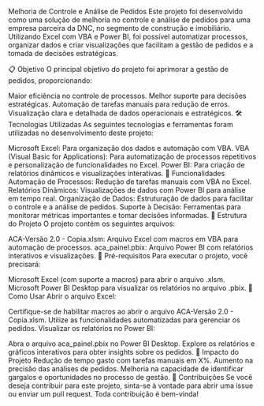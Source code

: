 Melhoria de Controle e Análise de Pedidos
Este projeto foi desenvolvido como uma solução de melhoria no controle e análise de pedidos para uma empresa parceira da DNC, no segmento de construção e imobiliário. Utilizando Excel com VBA e Power BI, foi possível automatizar processos, organizar dados e criar visualizações que facilitam a gestão de pedidos e a tomada de decisões estratégicas.

📋 Objetivo
O principal objetivo do projeto foi aprimorar a gestão de pedidos, proporcionando:

Maior eficiência no controle de processos.
Melhor suporte para decisões estratégicas.
Automação de tarefas manuais para redução de erros.
Visualização clara e detalhada de dados operacionais e estratégicos.
🛠️ Tecnologias Utilizadas
As seguintes tecnologias e ferramentas foram utilizadas no desenvolvimento deste projeto:

Microsoft Excel: Para organização dos dados e automação com VBA.
VBA (Visual Basic for Applications): Para automatização de processos repetitivos e personalização de funcionalidades no Excel.
Power BI: Para criação de relatórios dinâmicos e visualizações interativas.
🚀 Funcionalidades
Automação de Processos: Redução de tarefas manuais com VBA no Excel.
Relatórios Dinâmicos: Visualizações de dados com Power BI para análise em tempo real.
Organização de Dados: Estruturação de dados para facilitar o controle e a análise de pedidos.
Suporte à Decisão: Ferramentas para monitorar métricas importantes e tomar decisões informadas.
📁 Estrutura do Projeto
O projeto contém os seguintes arquivos:

ACA-Versão 2.0 - Copia.xlsm: Arquivo Excel com macros em VBA para automação de processos.
aca_painel.pbix: Arquivo Power BI com relatórios interativos e visualizações.
📝 Pré-requisitos
Para executar o projeto, você precisará:

Microsoft Excel (com suporte a macros) para abrir o arquivo .xlsm.
Microsoft Power BI Desktop para visualizar os relatórios no arquivo .pbix.
🧰 Como Usar
Abrir o arquivo Excel:

Certifique-se de habilitar macros ao abrir o arquivo ACA-Versão 2.0 - Copia.xlsm.
Utilize as funcionalidades automatizadas para gerenciar os pedidos.
Visualizar os relatórios no Power BI:

Abra o arquivo aca_painel.pbix no Power BI Desktop.
Explore os relatórios e gráficos interativos para obter insights sobre os pedidos.
🌟 Impacto do Projeto
Redução de tempo gasto com tarefas manuais em X%.
Aumento na precisão das análises de pedidos.
Melhoria na capacidade de identificar gargalos e oportunidades no processo de gestão.
🤝 Contribuições
Se você deseja contribuir para este projeto, sinta-se à vontade para abrir uma issue ou enviar um pull request. Toda contribuição é bem-vinda!
